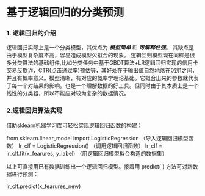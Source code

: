 # 基于逻辑回归的分类预测<br>

### 1. 逻辑回归的介绍

逻辑回归实际上是一个分类模型，其优点为 ***模型简单*** 和 ***可解释性强***。 其缺点是由于模型复杂度不高，容易造成模型欠拟合的现象。
逻辑回归模型现在同样是很多分类算法的基础组件,比如分类任务中基于GBDT算法+LR逻辑回归实现的信用卡交易反欺诈，CTR(点击通过率)预估等，其好处在于输出值自然地落在0到1之间，并且有概率意义。模型清晰，有对应的概率学理论基础。它拟合出来的参数就代表了每一个对结果的影响。也是一个理解数据的好工具。但同时由于其本质上是一个线性的分类器，所以不能应对较为复杂的数据情况。

### 2.逻辑回归算法实现

借助sklearn机器学习库可轻松实现逻辑回归函数的构建：

from sklearn.linear_model import LogisticRegression （导入逻辑回归模型函数）
lr_clf = LogisticRegression()                                         （调用逻辑回归函数）
lr_clf = lr_clf.fit(x_fearures, y_label)                              （用逻辑回归模型拟合构造的数据集）

以上可直接用已有数据训练出一个逻辑回归模型。接着用 predict( ) 方法可对新数据进行预测：

lr_clf.predict(x_fearures_new)
